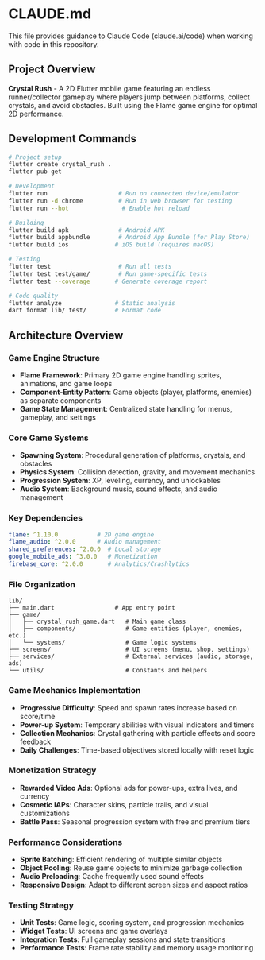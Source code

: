 # CLAUDE.md

This file provides guidance to Claude Code (claude.ai/code) when working with code in this repository.

## Project Overview

**Crystal Rush** - A 2D Flutter mobile game featuring an endless runner/collector gameplay where players jump between platforms, collect crystals, and avoid obstacles. Built using the Flame game engine for optimal 2D performance.

## Development Commands

```bash
# Project setup
flutter create crystal_rush .
flutter pub get

# Development
flutter run                    # Run on connected device/emulator
flutter run -d chrome          # Run in web browser for testing
flutter run --hot               # Enable hot reload

# Building
flutter build apk              # Android APK
flutter build appbundle        # Android App Bundle (for Play Store)
flutter build ios             # iOS build (requires macOS)

# Testing
flutter test                   # Run all tests
flutter test test/game/        # Run game-specific tests
flutter test --coverage       # Generate coverage report

# Code quality
flutter analyze               # Static analysis
dart format lib/ test/        # Format code
```

## Architecture Overview

### Game Engine Structure
- **Flame Framework**: Primary 2D game engine handling sprites, animations, and game loops
- **Component-Entity Pattern**: Game objects (player, platforms, enemies) as separate components
- **Game State Management**: Centralized state handling for menus, gameplay, and settings

### Core Game Systems
- **Spawning System**: Procedural generation of platforms, crystals, and obstacles
- **Physics System**: Collision detection, gravity, and movement mechanics
- **Progression System**: XP, leveling, currency, and unlockables
- **Audio System**: Background music, sound effects, and audio management

### Key Dependencies
```yaml
flame: ^1.10.0           # 2D game engine
flame_audio: ^2.0.0      # Audio management
shared_preferences: ^2.0.0  # Local storage
google_mobile_ads: ^3.0.0   # Monetization
firebase_core: ^2.0.0       # Analytics/Crashlytics
```

### File Organization
```
lib/
├── main.dart                 # App entry point
├── game/
│   ├── crystal_rush_game.dart   # Main game class
│   ├── components/              # Game entities (player, enemies, etc.)
│   └── systems/                 # Game logic systems
├── screens/                     # UI screens (menu, shop, settings)
├── services/                    # External services (audio, storage, ads)
└── utils/                       # Constants and helpers
```

### Game Mechanics Implementation
- **Progressive Difficulty**: Speed and spawn rates increase based on score/time
- **Power-up System**: Temporary abilities with visual indicators and timers
- **Collection Mechanics**: Crystal gathering with particle effects and score feedback
- **Daily Challenges**: Time-based objectives stored locally with reset logic

### Monetization Strategy
- **Rewarded Video Ads**: Optional ads for power-ups, extra lives, and currency
- **Cosmetic IAPs**: Character skins, particle trails, and visual customizations
- **Battle Pass**: Seasonal progression system with free and premium tiers

### Performance Considerations
- **Sprite Batching**: Efficient rendering of multiple similar objects
- **Object Pooling**: Reuse game objects to minimize garbage collection
- **Audio Preloading**: Cache frequently used sound effects
- **Responsive Design**: Adapt to different screen sizes and aspect ratios

### Testing Strategy
- **Unit Tests**: Game logic, scoring system, and progression mechanics
- **Widget Tests**: UI screens and game overlays
- **Integration Tests**: Full gameplay sessions and state transitions
- **Performance Tests**: Frame rate stability and memory usage monitoring